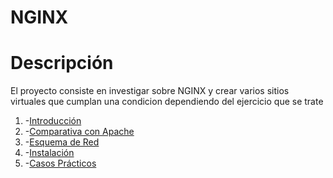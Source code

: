 # NGINX

# Descripción
El proyecto consiste en investigar sobre NGINX y crear varios sitios virtuales que cumplan una condicion dependiendo del ejercicio que se trate

1. -[Introducción](https://github.com/jesusromero92/docker-portainer/blob/main/Indice/introduccion.md)
2. -[Comparativa con Apache](https://github.com/jesusromero92/docker-portainer/blob/main/Indice/instalacion.md)
3. -[Esquema de Red](https://github.com/jesusromero92/docker-portainer/blob/main/Indice/acceso.md)
4. -[Instalación](https://github.com/jesusromero92/docker-portainer/blob/main/Indice/panel.md)
5. -[Casos Prácticos](https://github.com/jesusromero92/docker-portainer/blob/main/Indice/contenedor.md)
